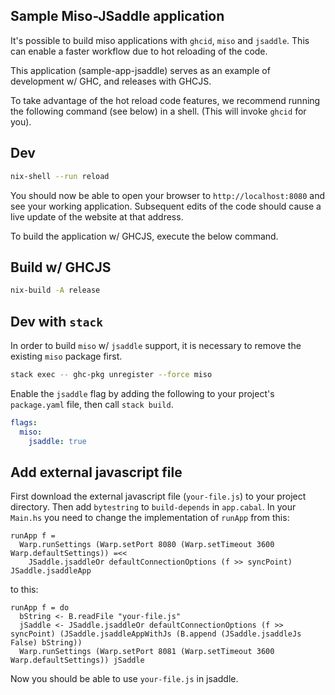 ## Sample Miso-JSaddle application


It's possible to build miso applications with `ghcid`, `miso` and `jsaddle`. This can enable a faster workflow due to hot reloading of the code.

This application (sample-app-jsaddle) serves as an example of development w/ GHC, and releases with GHCJS.

To take advantage of the hot reload code features, we recommend running the following command (see below) in a shell. (This will invoke `ghcid` for you).

## Dev
```bash
nix-shell --run reload
```

You should now be able to open your browser to `http://localhost:8080` and see your working application. Subsequent edits of the code should cause a live update of the website at that address.

To build the application w/ GHCJS, execute the below command.

## Build w/ GHCJS
```bash
nix-build -A release
```

## Dev with `stack`

In order to build `miso` w/ `jsaddle` support, it is necessary to remove the existing `miso` package first.

```bash
stack exec -- ghc-pkg unregister --force miso
```

Enable the `jsaddle` flag by adding the following to your project's `package.yaml` file, then call `stack build`.

```yaml
flags:
  miso:
    jsaddle: true
```

## Add external javascript file

First download the external javascript file (`your-file.js`) to your project directory.
Then add `bytestring` to `build-depends` in `app.cabal`.
In your `Main.hs`  you need to change the implementation of `runApp` from this:
```
runApp f =
  Warp.runSettings (Warp.setPort 8080 (Warp.setTimeout 3600 Warp.defaultSettings)) =<<
    JSaddle.jsaddleOr defaultConnectionOptions (f >> syncPoint) JSaddle.jsaddleApp
```
to this:
```
runApp f = do
  bString <- B.readFile "your-file.js"
  jSaddle <- JSaddle.jsaddleOr defaultConnectionOptions (f >> syncPoint) (JSaddle.jsaddleAppWithJs (B.append (JSaddle.jsaddleJs False) bString))
  Warp.runSettings (Warp.setPort 8081 (Warp.setTimeout 3600 Warp.defaultSettings)) jSaddle
```
Now you should be able to use `your-file.js` in jsaddle.
